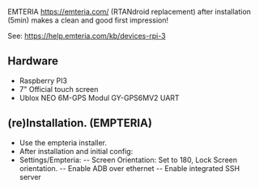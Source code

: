 EMTERIA https://emteria.com/ 
(RTANdroid replacement) after installation (5min) 
makes a clean and good first impression!

See: https://help.emteria.com/kb/devices-rpi-3

## Hardware

- Raspberry PI3 
- 7" Official touch screen
- Ublox NEO 6M-GPS Modul GY-GPS6MV2 UART

## (re)Installation. (EMPTERIA)
 - Use the empteria installer.
 - After installation and initial config:
 - Settings/Empteria: 
 -- Screen Orientation: Set to 180, Lock Screen orientation.
 -- Enable ADB over ethernet
 -- Enable integrated SSH server




